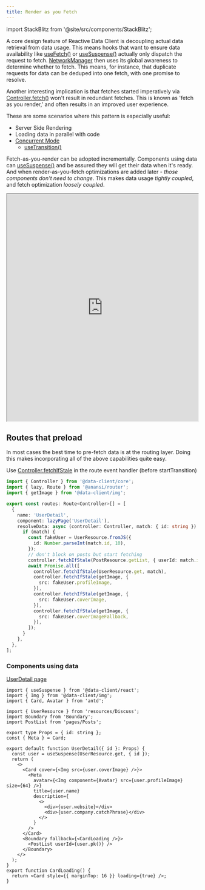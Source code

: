 ```yaml
---
title: Render as you Fetch
---
```


import StackBlitz from '@site/src/components/StackBlitz';

A core design feature of Reactive Data Client is decoupling actual data retrieval from data
usage. This means hooks that want to ensure data availability like [useFetch()](../api/useFetch)
or [useSuspense()](../api/useSuspense) actually only dispatch the request to fetch. [NetworkManager](../api/NetworkManager)
then uses its global awareness to determine whether to fetch. This means, for instance, that
duplicate requests for data can be deduped into one fetch, with one promise to resolve.

Another interesting implication is that fetches started imperatively via [Controller.fetch()](../api/Controller.md#fetch)
won't result in redundant fetches. This is known as 'fetch as you render,' and often results
in an improved user experience.

These are some scenarios where this pattern is especially useful:

- Server Side Rendering
- Loading data in parallel with code
- [Concurrent Mode](https://react.dev/blog/2022/03/29/react-v18#what-is-concurrent-react)
  - [useTransition()](https://react.dev/reference/react/useTransition)

Fetch-as-you-render can be adopted incrementally. Components using data can [useSuspense()](../api/useSuspense)
and be assured they will get their data when it's ready. And when render-as-you-fetch optimizations
are added later - _those components don't need to change_. This makes data usage _tightly coupled_,
and fetch optimization _loosely coupled_.

<iframe loading="lazy" src="https://stackblitz.com/github/ntucker/anansi/tree/master/examples/concurrent?embed=1&file=src/routing/routes.tsx&hidedevtools=1&view=preview&initialpath=%2Fuser%2F1&terminalHeight=1" width="100%" height="600"></iframe>

## Routes that preload

In most cases the best time to pre-fetch data is at the routing layer. Doing this
makes incorporating all of the above capabilities quite easy.

Use [Controller.fetchIfStale](../api/Controller#fetchIfStale) in the route event handler (before startTransition)

<!--<iframe loading="lazy" src="https://stackblitz.com/github/ntucker/anansi/tree/master/examples/concurrent?embed=1&file=src/routing/routes.tsx&hideExplorer=1&hidedevtools=1&view=editor" width="100%" height="600"></iframe>-->

```ts
import { Controller } from '@data-client/core';
import { lazy, Route } from '@anansi/router';
import { getImage } from '@data-client/img';

export const routes: Route<Controller>[] = [
  {
    name: 'UserDetail',
    component: lazyPage('UserDetail'),
    resolveData: async (controller: Controller, match: { id: string }) => {
      if (match) {
        const fakeUser = UserResource.fromJS({
          id: Number.parseInt(match.id, 10),
        });
        // don't block on posts but start fetching
        controller.fetchIfStale(PostResource.getList, { userId: match.id });
        await Promise.all([
          controller.fetchIfStale(UserResource.get, match),
          controller.fetchIfStale(getImage, {
            src: fakeUser.profileImage,
          }),
          controller.fetchIfStale(getImage, {
            src: fakeUser.coverImage,
          }),
          controller.fetchIfStale(getImage, {
            src: fakeUser.coverImageFallback,
          }),
        ]);
      }
    },
  },
];
```

### Components using data

[UserDetail page](https://stackblitz.com/github/ntucker/anansi/tree/master/examples/concurrent?file=src%2Fpages%2FUserDetail%2Findex.tsx)

```tsx
import { useSuspense } from '@data-client/react';
import { Img } from '@data-client/img';
import { Card, Avatar } from 'antd';

import { UserResource } from 'resources/Discuss';
import Boundary from 'Boundary';
import PostList from 'pages/Posts';

export type Props = { id: string };
const { Meta } = Card;

export default function UserDetail({ id }: Props) {
  const user = useSuspense(UserResource.get, { id });
  return (
    <>
      <Card cover={<Img src={user.coverImage} />}>
        <Meta
          avatar={<Img component={Avatar} src={user.profileImage} size={64} />}
          title={user.name}
          description={
            <>
              <div>{user.website}</div>
              <div>{user.company.catchPhrase}</div>
            </>
          }
        />
      </Card>
      <Boundary fallback={<CardLoading />}>
        <PostList userId={user.pk()} />
      </Boundary>
    </>
  );
}
export function CardLoading() {
  return <Card style={{ marginTop: 16 }} loading={true} />;
}
```
